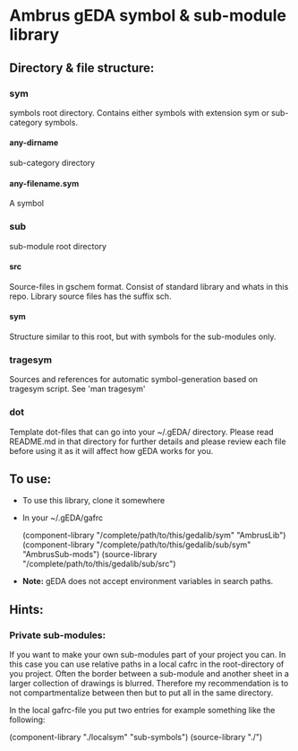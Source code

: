 Ambrus gEDA symbol & sub-module library
=======================================

Directory & file structure:
---------------------------

### sym
symbols root directory. Contains either symbols with extension sym or
sub-category symbols.

#### any-dirname
sub-category directory

#### any-filename.sym
A symbol

### sub
sub-module root directory

#### src
Source-files in gschem format. Consist of standard library and
whats in this repo. Library source files has the suffix sch.

#### sym
Structure similar to this root, but with symbols for the sub-modules only.

### tragesym
Sources and references for automatic symbol-generation based on tragesym
script. See 'man tragesym'

### dot
Template dot-files that can go into your ~/.gEDA/ directory. Please read
README.md in that directory for further details and please review each file
before using it as it will affect how gEDA works for you.

To use:
-------

* To use this library, clone it somewhere
* In your ~/.gEDA/gafrc

    (component-library "/complete/path/to/this/gedalib/sym" "AmbrusLib")
    (component-library "/complete/path/to/this/gedalib/sub/sym" "AmbrusSub-mods")
    (source-library "/complete/path/to/this/gedalib/sub/src")

* __Note:__ gEDA does not accept environment variables in search paths.

Hints:
------

### Private sub-modules:

If you want to make your own sub-modules part of your project you can. In
this case you can use relative paths in a local cafrc in the root-directory
of you project. Often the border between a sub-module and another sheet in a
larger collection of drawings is blurred. Therefore my recommendation is to
not compartmentalize between then but to put all in the same directory.

In the local gafrc-file you put two entries for example something like the
following:

(component-library "./localsym" "sub-symbols")
(source-library "./")
